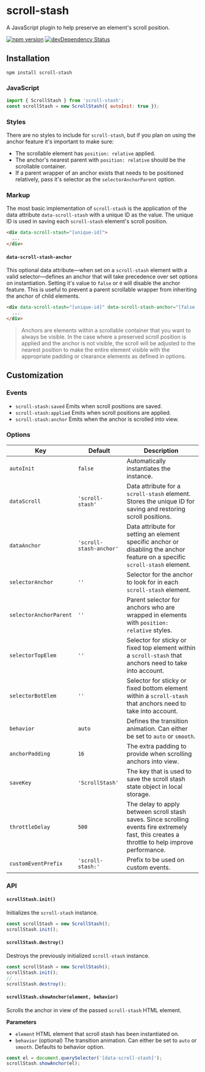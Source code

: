 # scroll-stash

A JavaScript plugin to help preserve an element's scroll position.

[![npm version](https://img.shields.io/npm/v/scroll-stash.svg)](https://www.npmjs.com/package/scroll-stash)
[![devDependency Status](https://img.shields.io/david/dev/sebnitu/scroll-stash.svg)](https://david-dm.org/sebnitu/scroll-stash?type=dev)

## Installation

```
npm install scroll-stash
```

### JavaScript

```js
import { ScrollStash } from 'scroll-stash';
const scrollStash = new ScrollStash({ autoInit: true });
```

### Styles

There are no styles to include for `scroll-stash`, but if you plan on using the anchor feature it's important to make sure:

- The scrollable element has `position: relative` applied.
- The anchor's nearest parent with `position: relative` should be the scrollable container.
- If a parent wrapper of an anchor exists that needs to be positioned relatively, pass it's selector as the `selectorAnchorParent` option.

### Markup

The most basic implementation of `scroll-stash` is the application of the data attribute `data-scroll-stash` with a unique ID as the value. The unique ID is used in saving each `scroll-stash` element's scroll position.

```html
<div data-scroll-stash="[unique-id]">
  ...
</div>
```

#### `data-scroll-stash-anchor`

This optional data attribute—when set on a `scroll-stash` element with a valid selector—defines an anchor that will take precedence over set options on instantiation. Setting it's value to `false` or `0` will disable the anchor feature. This is useful to prevent a parent scrollable wrapper from inheriting the anchor of child elements.

```html
<div data-scroll-stash="[unique-id]" data-scroll-stash-anchor="[false | 0 | selector]">
  ...
</div>
```

> Anchors are elements within a scrollable container that you want to always be visible. In the case where a preserved scroll position is applied and the anchor is not visible, the scroll will be adjusted to the nearest position to make the entire element visible with the appropriate padding or clearance elements as defined in options.

## Customization

### Events

- `scroll-stash:saved` Emits when scroll positions are saved.
- `scroll-stash:applied` Emits when scroll positions are applied.
- `scroll-stash:anchor` Emits when the anchor is scrolled into view.

### Options

Key | Default | Description
---|---|---
`autoInit` | `false` | Automatically instantiates the instance.
`dataScroll` | `'scroll-stash'` | Data attribute for a `scroll-stash` element. Stores the unique ID for saving and restoring scroll positions.
`dataAnchor` | `'scroll-stash-anchor'` | Data attribute for setting an element specific anchor or disabling the anchor feature on a specific `scroll-stash` element.
`selectorAnchor` | `''` | Selector for the anchor to look for in each `scroll-stash` element.
`selectorAnchorParent` | `''` | Parent selector for anchors who are wrapped in elements with `position: relative` styles.
`selectorTopElem` | `''` | Selector for sticky or fixed top element within a `scroll-stash` that anchors need to take into account.
`selectorBotElem` | `''` | Selector for sticky or fixed bottom element within a `scroll-stash` that anchors need to take into account.
`behavior` | `auto` | Defines the transition animation. Can either be set to `auto` or `smooth`.
`anchorPadding` | `16` | The extra padding to provide when scrolling anchors into view.
`saveKey` | `'ScrollStash'` | The key that is used to save the scroll stash state object in local storage.
`throttleDelay` | `500` | The delay to apply between scroll stash saves. Since scrolling events fire extremely fast, this creates a throttle to help improve performance.
`customEventPrefix` | `'scroll-stash:'` | Prefix to be used on custom events.

### API

#### `scrollStash.init()`

Initializes the `scroll-stash` instance.

```js
const scrollStash = new ScrollStash();
scrollStash.init();
```

#### `scrollStash.destroy()`

Destroys the previously initialized `scroll-stash` instance.

```js
const scrollStash = new ScrollStash();
scrollStash.init();
// ...
scrollStash.destroy();
```

#### `scrollStash.showAnchor(element, behavior)`

Scrolls the anchor in view of the passed `scroll-stash` HTML element.

**Parameters**

- `element` HTML element that scroll stash has been instantiated on.
- `behavior` (optional) The transition animation. Can either be set to `auto` or `smooth`. Defaults to behavior option.

```js
const el = document.querySelector('[data-scroll-stash]');
scrollStash.showAnchor(el);
```
